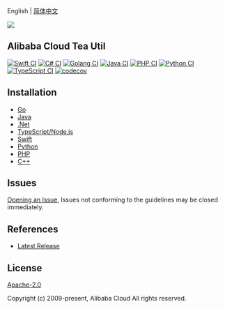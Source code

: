 English | [简体中文](README-CN.md)

![](https://aliyunsdk-pages.alicdn.com/icons/AlibabaCloud.svg)

## Alibaba Cloud Tea Util

[![Swift CI](https://github.com/aliyun/tea-util/actions/workflows/swift.yml/badge.svg)](https://github.com/aliyun/tea-util/actions/workflows/swift.yml)
[![C# CI](https://github.com/aliyun/tea-util/actions/workflows/testCSharp.yml/badge.svg)](https://github.com/aliyun/tea-util/actions/workflows/testCSharp.yml)
[![Golang CI](https://github.com/aliyun/tea-util/actions/workflows/testGo.yml/badge.svg)](https://github.com/aliyun/tea-util/actions/workflows/testGo.yml)
[![Java CI](https://github.com/aliyun/tea-util/actions/workflows/testJava.yml/badge.svg)](https://github.com/aliyun/tea-util/actions/workflows/testJava.yml)
[![PHP CI](https://github.com/aliyun/tea-util/actions/workflows/testPHP.yml/badge.svg)](https://github.com/aliyun/tea-util/actions/workflows/testPHP.yml)
[![Python CI](https://github.com/aliyun/tea-util/actions/workflows/testPython.yml/badge.svg)](https://github.com/aliyun/tea-util/actions/workflows/testPython.yml)
[![TypeScript CI](https://github.com/aliyun/tea-util/actions/workflows/testTS.yml/badge.svg)](https://github.com/aliyun/tea-util/actions/workflows/testTS.yml)
[![codecov](https://codecov.io/gh/aliyun/tea-util/branch/master/graph/badge.svg)](https://codecov.io/gh/aliyun/tea-util)

## Installation

- [Go](./golang/README.md)
- [Java](./java/README.md)
- [.Net](./csharp/README.md)
- [TypeScript/Node.js](./ts/README.md)
- [Swift](./swift/README.md)
- [Python](./python/README.md)
- [PHP](./php/README.md)
- [C++](./cpp/README.md)

## Issues

[Opening an Issue](https://github.com/aliyun/tea-util/issues/new), Issues not conforming to the guidelines may be closed immediately.

## References

- [Latest Release](https://github.com/aliyun/tea-util)

## License

[Apache-2.0](http://www.apache.org/licenses/LICENSE-2.0)

Copyright (c) 2009-present, Alibaba Cloud All rights reserved.
